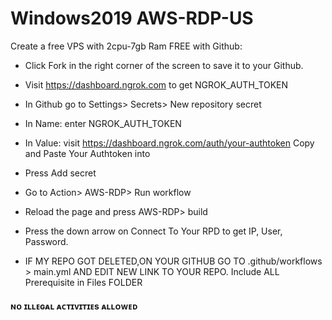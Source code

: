 # Windows2019 AWS-RDP-US

Create a free VPS with 2cpu-7gb Ram FREE with Github:

+ Click Fork in the right corner of the screen to save it to your Github.
+ Visit https://dashboard.ngrok.com to get NGROK_AUTH_TOKEN
+ In Github go to Settings> Secrets> New repository secret
+ In Name: enter NGROK_AUTH_TOKEN
+ In Value: visit https://dashboard.ngrok.com/auth/your-authtoken Copy and Paste Your Authtoken into
+ Press Add secret
+ Go to Action> AWS-RDP> Run workflow
+ Reload the page and press AWS-RDP> build
+ Press the down arrow on Connect To Your RPD to get IP, User, Password.

+ IF MY REPO GOT DELETED,ON YOUR GITHUB GO TO .github/workflows > main.yml AND EDIT NEW LINK TO YOUR REPO. Include ALL Prerequisite in Files FOLDER
#### ɴᴏ ɪʟʟᴇɢᴀʟ ᴀᴄᴛɪᴠɪᴛɪᴇs ᴀʟʟᴏᴡᴇᴅ
